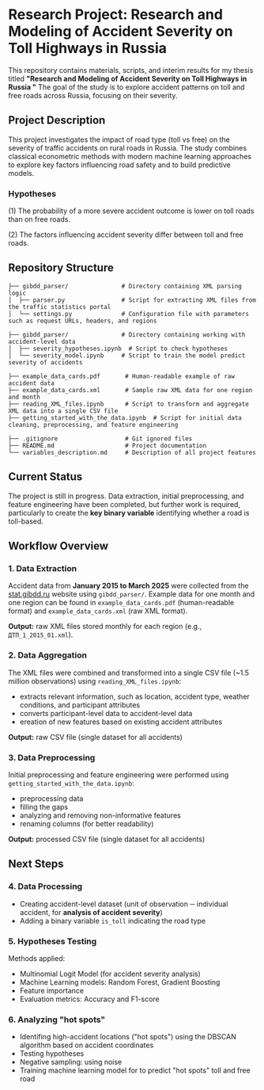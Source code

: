 # Research Project: Research and Modeling of Accident Severity on Toll Highways in Russia

This repository contains materials, scripts, and interim results for my thesis titled **"Research and Modeling of Accident Severity on Toll Highways in Russia
"** The goal of the study is to explore accident patterns on toll and free roads across Russia, focusing on their severity.

## Project Description
This project investigates the impact of road type (toll vs free) on the severity of traffic accidents on rural roads in Russia. The study combines classical econometric methods with modern machine learning approaches to explore key factors influencing road safety and to build predictive models.

### Hypotheses

(1) The probability of a more severe accident outcome is lower on toll roads than on free roads.

(2) The factors influencing accident severity differ between toll and free roads.


## Repository Structure

```text
├── gibdd_parser/               # Directory containing XML parsing logic
│  ├── parser.py                # Script for extracting XML files from the traffic statistics portal
│  └── settings.py              # Configuration file with parameters such as request URLs, headers, and regions

├── gibdd_parser/               # Directory containing working with accident-level data
│  ├── severity_hypotheses.ipynb  # Script to check hypotheses
│  └── severity_model.ipynb     # Script to train the model predict severity of accidents

├── example_data_cards.pdf       # Human-readable example of raw accident data
├── example_data_cards.xml       # Sample raw XML data for one region and month
├── reading_XML_files.ipynb      # Script to transform and aggregate XML data into a single CSV file
├── getting_started_with_the_data.ipynb  # Script for initial data cleaning, preprocessing, and feature engineering

├── .gitignore                   # Git ignored files
├── README.md                    # Project documentation
└── variables_description.md     # Description of all project features
```

## Current Status
The project is still in progress. Data extraction, initial preprocessing, and feature engineering have been completed, but further work is required, particularly to create the **key binary variable** identifying whether a road is toll-based.


## Workflow Overview  
### 1. **Data Extraction**  
Accident data from **January 2015 to March 2025** were collected from the [stat.gibdd.ru](http://stat.gibdd.ru) website using `gibdd_parser/`. Example data for one month and one region can be found in `example_data_cards.pdf` (human-readable format) and `example_data_cards.xml` (raw XML format).  

**Output:** raw XML files stored monthly for each region (e.g., `ДТП_1_2015_01.xml`).  


### 2. **Data Aggregation**  
The XML files were combined and transformed into a single CSV file (~1.5 million observations) using `reading_XML_files.ipynb`:
  - extracts relevant information, such as location, accident type, weather conditions, and participant attributes  
  - converts participant-level data to accident-level data  
  - ereation of new features based on existing accident attributes

**Output:** raw CSV file (single dataset for all accidents)


### 3. **Data Preprocessing**  
Initial preprocessing and feature engineering were performed using `getting_started_with_the_data.ipynb`:  
  - preprocessing data  
  - filling the gaps
  - analyzing and removing non-informative features
  - renaming columns (for better readability)

**Output:** processed CSV file (single dataset for all accidents)


## Next Steps  


### 4. **Data Processing**
- Creating accident-level dataset (unit of observation ─ individual accident, for **analysis of accident severity**)
- Adding a binary variable `is_toll` indicating the road type


### 5. Hypotheses Testing
Methods applied:
- Multinomial Logit Model (for accident severity analysis)
- Machine Learning models: Random Forest, Gradient Boosting
- Feature importance
- Evaluation metrics: Accuracy and F1-score


### 6. Analyzing "hot spots"
- Identifing high-accident locations ("hot spots") using the DBSCAN algorithm based on accident coordinates
- Testing hypotheses
- Negative sampling: using noise
- Training machine learning model for to predict "hot spots" toll and free road
